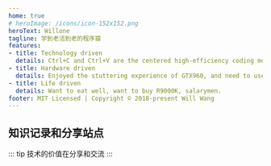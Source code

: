 ```yaml
---
home: true
# heroImage: /icons/icon-152x152.png
heroText: Willone
tagline: 学到老活到老的程序猿
features:
- title: Technology driven
  details: Ctrl+C and Ctrl+V are the centered high-efficiency coding modes, which can copy the most bugs in the least time.
- title: Hardware driven
  details: Enjoyed the stuttering experience of GTX960, and need to use Coding to ease emotions.
- title: Life driven
  details: Want to eat well, want to buy R9000K, salarymen.
footer: MIT Licensed | Copyright © 2018-present Will Wang
---
```


## 知识记录和分享站点
::: tip
技术的价值在分享和交流
:::